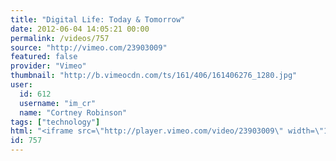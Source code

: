 ```yaml
---
title: "Digital Life: Today & Tomorrow"
date: 2012-06-04 14:05:21 00:00
permalink: /videos/757
source: "http://vimeo.com/23903009"
featured: false
provider: "Vimeo"
thumbnail: "http://b.vimeocdn.com/ts/161/406/161406276_1280.jpg"
user:
  id: 612
  username: "im_cr"
  name: "Cortney Robinson"
tags: ["technology"]
html: "<iframe src=\"http://player.vimeo.com/video/23903009\" width=\"1280\" height=\"720\" frameborder=\"0\" webkitAllowFullScreen mozallowfullscreen allowFullScreen></iframe>"
id: 757
---
```



